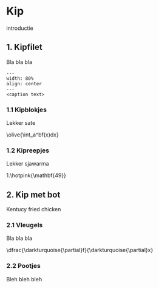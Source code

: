# Kip
introductie

## 1. Kipfilet
Bla bla bla

```{figure} figures/kipfilet.jpg
---
width: 80%
align: center
---
<caption text>
```

### 1.1 Kipblokjes
Lekker sate
	
\olive{\int_a^bf(x)dx}

### 1.2 Kipreepjes
Lekker sjawarma

1.\hotpink{\mathbf{49}}

## 2. Kip met bot
Kentucy fried chicken

### 2.1 Vleugels
Bla bla bla

\dfrac{\darkturquoise{\partial}f}{\darkturquoise{\partial}x}

### 2.2 Pootjes
Bleh bleh bleh





